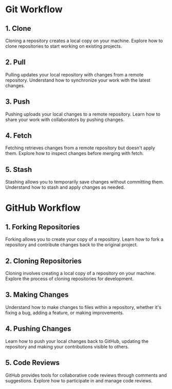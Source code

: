 
# Git Workflow

## 1. Clone

Cloning a repository creates a local copy on your machine. Explore how to clone repositories to start working on existing projects.

## 2. Pull

Pulling updates your local repository with changes from a remote repository. Understand how to synchronize your work with the latest changes.

## 3. Push

Pushing uploads your local changes to a remote repository. Learn how to share your work with collaborators by pushing changes.

## 4. Fetch

Fetching retrieves changes from a remote repository but doesn't apply them. Explore how to inspect changes before merging with fetch.

## 5. Stash

Stashing allows you to temporarily save changes without committing them. Understand how to stash and apply changes as needed.





# GitHub Workflow

## 1. Forking Repositories

Forking allows you to create your copy of a repository. Learn how to fork a repository and contribute changes back to the original project.

## 2. Cloning Repositories

Cloning involves creating a local copy of a repository on your machine. Explore the process of cloning repositories for development.

## 3. Making Changes

Understand how to make changes to files within a repository, whether it's fixing a bug, adding a feature, or making improvements.

## 4. Pushing Changes

Learn how to push your local changes back to GitHub, updating the repository and making your contributions visible to others.

## 5. Code Reviews

GitHub provides tools for collaborative code reviews through comments and suggestions. Explore how to participate in and manage code reviews.
